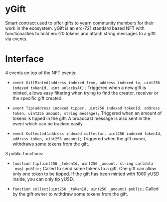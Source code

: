 # yGift
Smart contract used to offer gifts to yearn community members for their work in the ecosystem.
yGift is an erc-721 standard based NFT with functionalities to hold erc-20 tokens and attach string messages to a giftt via events.

# Interface

4 events on top of the NFT events:
- 	`event GiftMinted(address indexed from, address indexed to, uint256 indexed tokenId, uint unlocksAt);`
    Triggered when a new gift is minted, allows easy filtering when trying to find the creator, receiver or the specific gift created.
    
-   `event Tip(address indexed tipper, uint256 indexed tokenId, address token, uint256 amount, string message);`
    Triggered when an amount of tokens is tipped in the gift. A broadcast message is also sent in the event which can be tracked easily.
    
-   `event Collected(address indexed collector, uint256 indexed tokenId, address token, uint256 amount);`
    Triggered when the gift owner, withdraws some tokens from the gift.
    
3 public functions:
-   `function tip(uint256 _tokenId, uint256 _amount, string calldata _msg) public;`
    Called to send some tokens to a gift. One gift can allow only one token to be tipped. If the gift has been minted with 1000 yUSD inside, you can only tip yUSD.
    
-   `function collect(uint256 _tokenId, uint256 _amount) public;`
    Called by the gift owner to withdraw some tokens from the gift.
